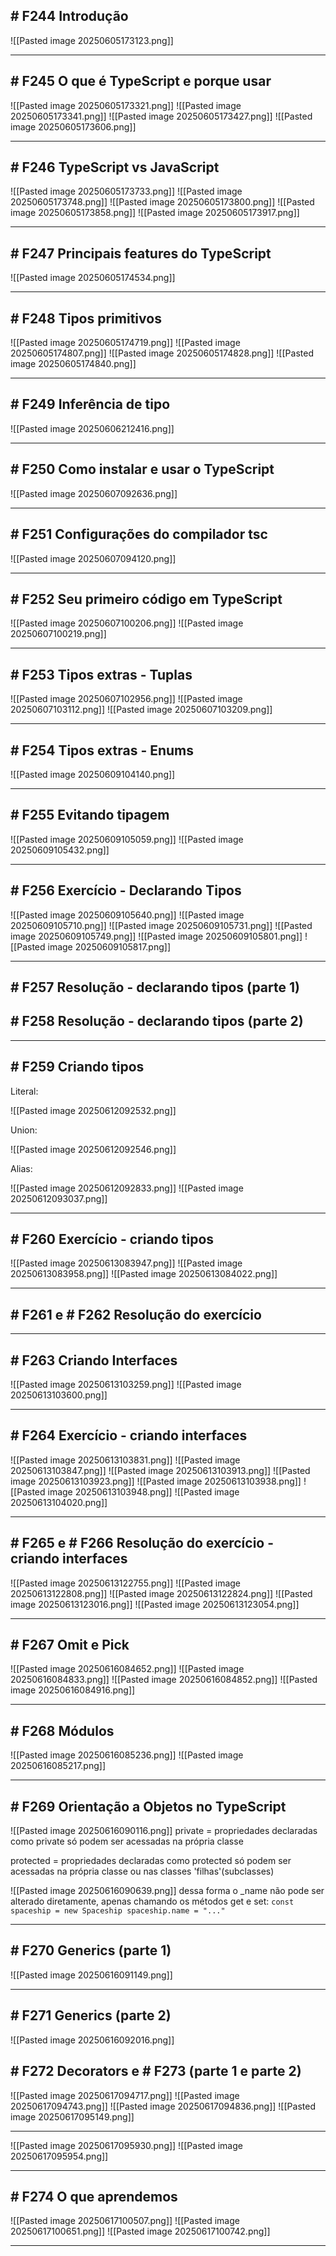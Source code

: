 ## # F244 Introdução

![[Pasted image 20250605173123.png]]

---

## # F245 O que é TypeScript e porque usar

![[Pasted image 20250605173321.png]]
![[Pasted image 20250605173341.png]]
![[Pasted image 20250605173427.png]]
![[Pasted image 20250605173606.png]]

---

## # F246 TypeScript vs JavaScript

![[Pasted image 20250605173733.png]]
![[Pasted image 20250605173748.png]]
![[Pasted image 20250605173800.png]]
![[Pasted image 20250605173858.png]]
![[Pasted image 20250605173917.png]]


---

## # F247 Principais features do TypeScript

![[Pasted image 20250605174534.png]]

---

## # F248 Tipos primitivos

![[Pasted image 20250605174719.png]]
![[Pasted image 20250605174807.png]]
![[Pasted image 20250605174828.png]]
![[Pasted image 20250605174840.png]]

---

## # F249 Inferência de tipo

![[Pasted image 20250606212416.png]]

---

## # F250 Como instalar e usar o TypeScript

![[Pasted image 20250607092636.png]]

---

## # F251 Configurações do compilador tsc

![[Pasted image 20250607094120.png]]

---

## # F252 Seu primeiro código em TypeScript

![[Pasted image 20250607100206.png]]
![[Pasted image 20250607100219.png]]

---

## # F253 Tipos extras - Tuplas

 ![[Pasted image 20250607102956.png]]
 ![[Pasted image 20250607103112.png]]
 ![[Pasted image 20250607103209.png]]

---

## # F254 Tipos extras - Enums

![[Pasted image 20250609104140.png]]

---

## # F255 Evitando tipagem

![[Pasted image 20250609105059.png]]
![[Pasted image 20250609105432.png]]

---

## # F256 Exercício - Declarando Tipos

![[Pasted image 20250609105640.png]]
![[Pasted image 20250609105710.png]]
![[Pasted image 20250609105731.png]]
![[Pasted image 20250609105749.png]]
![[Pasted image 20250609105801.png]]
![[Pasted image 20250609105817.png]]

---

## # F257 Resolução - declarando tipos (parte 1)

## # F258 Resolução - declarando tipos (parte 2)

---

## # F259 Criando tipos

Literal:

![[Pasted image 20250612092532.png]]

Union:

![[Pasted image 20250612092546.png]]

Alias:

![[Pasted image 20250612092833.png]]
![[Pasted image 20250612093037.png]]

---

## # F260 Exercício - criando tipos

![[Pasted image 20250613083947.png]]
![[Pasted image 20250613083958.png]]
![[Pasted image 20250613084022.png]]

---

## # F261 e # F262 Resolução do exercício

---

## # F263 Criando Interfaces

![[Pasted image 20250613103259.png]]
![[Pasted image 20250613103600.png]]

---

## # F264 Exercício - criando interfaces

![[Pasted image 20250613103831.png]]
![[Pasted image 20250613103847.png]]
![[Pasted image 20250613103913.png]]
![[Pasted image 20250613103923.png]]
![[Pasted image 20250613103938.png]]
![[Pasted image 20250613103948.png]]
![[Pasted image 20250613104020.png]]

---

## # F265 e # F266 Resolução do exercício - criando interfaces

![[Pasted image 20250613122755.png]]
![[Pasted image 20250613122808.png]]
![[Pasted image 20250613122824.png]]
![[Pasted image 20250613123016.png]]
![[Pasted image 20250613123054.png]]

---

## # F267 Omit e Pick

![[Pasted image 20250616084652.png]]
![[Pasted image 20250616084833.png]]
![[Pasted image 20250616084852.png]]
![[Pasted image 20250616084916.png]]

---
## # F268 Módulos

![[Pasted image 20250616085236.png]]
![[Pasted image 20250616085217.png]]

---

## # F269 Orientação a Objetos no TypeScript

![[Pasted image 20250616090116.png]]
private = propriedades declaradas como private só podem ser acessadas na própria classe

protected = propriedades declaradas como protected só podem ser acessadas na própria classe ou nas classes 'filhas'(subclasses)

![[Pasted image 20250616090639.png]]
dessa forma o _name não pode ser alterado diretamente, apenas chamando os métodos get e set: `const spaceship = new Spaceship
spaceship.name = "..."`

---

## # F270 Generics (parte 1)

![[Pasted image 20250616091149.png]]

---

## # F271 Generics (parte 2)

![[Pasted image 20250616092016.png]]

## # F272 Decorators e # F273 (parte 1 e parte 2)

![[Pasted image 20250617094717.png]]
![[Pasted image 20250617094743.png]]
![[Pasted image 20250617094836.png]]
![[Pasted image 20250617095149.png]]

---

![[Pasted image 20250617095930.png]]
![[Pasted image 20250617095954.png]]


---

## # F274 O que aprendemos

![[Pasted image 20250617100507.png]]
![[Pasted image 20250617100651.png]]
![[Pasted image 20250617100742.png]]

---
